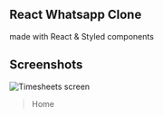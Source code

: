 ## React Whatsapp Clone

made with React & Styled components

## Screenshots

![Timesheets screen](/public/screenshot_home.png)

> Home

<!--
![Timesheets screen](/public/screenshot_home.png)

> Home -->
